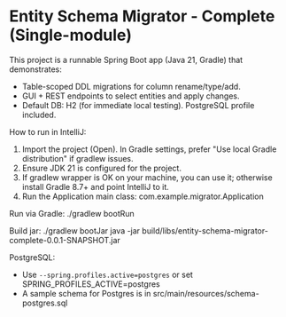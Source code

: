 Entity Schema Migrator - Complete (Single-module)
================================================

This project is a runnable Spring Boot app (Java 21, Gradle) that demonstrates:
- Table-scoped DDL migrations for column rename/type/add.
- GUI + REST endpoints to select entities and apply changes.
- Default DB: H2 (for immediate local testing). PostgreSQL profile included.

How to run in IntelliJ:
1. Import the project (Open). In Gradle settings, prefer "Use local Gradle distribution" if gradlew issues.
2. Ensure JDK 21 is configured for the project.
3. If gradlew wrapper is OK on your machine, you can use it; otherwise install Gradle 8.7+ and point IntelliJ to it.
4. Run the Application main class: com.example.migrator.Application

Run via Gradle:
  ./gradlew bootRun

Build jar:
  ./gradlew bootJar
  java -jar build/libs/entity-schema-migrator-complete-0.0.1-SNAPSHOT.jar

PostgreSQL:
- Use `--spring.profiles.active=postgres` or set SPRING_PROFILES_ACTIVE=postgres
- A sample schema for Postgres is in src/main/resources/schema-postgres.sql